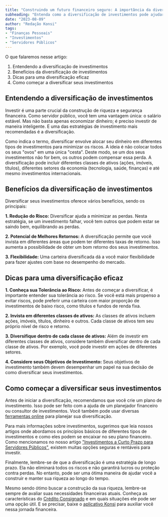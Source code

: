 ```yaml
---
title: "Construindo um futuro financeiro seguro: A importância da diversificação de investimentos para servidores públicos"
subheading: "Entenda como a diversificação de investimentos pode ajudar a garantir um futuro financeiro estável para servidores públicos."
date: "2023-08-09"
author: "Redação Konsi"
tags:
- "Finanças Pessoais"
- "Investimentos"
- "Servidores Públicos"
---
```


O que falaremos nesse artigo:
1. Entendendo a diversificação de investimentos
2. Benefícios da diversificação de investimentos
3. Dicas para uma diversificação eficaz
4. Como começar a diversificar seus investimentos

## Entendendo a diversificação de investimentos
Investir é uma parte crucial da construção de riqueza e segurança financeira. Como servidor público, você tem uma vantagem única: o salário estável. Mas não basta apenas economizar dinheiro; é preciso investir de maneira inteligente. E uma das estratégias de investimento mais recomendadas é a diversificação. 

Como indica o termo, diversificar envolve alocar seu dinheiro em diferentes tipos de investimentos para minimizar os riscos. A ideia é não colocar todos os seus "ovos" em uma única "cesta". Deste modo, se um dos seus investimentos não for bem, os outros podem compensar essa perda. A diversificação pode incluir diferentes classes de ativos (ações, imóveis, títulos), diferentes setores da economia (tecnologia, saúde, finanças) e até mesmo investimentos internacionais. 

## Benefícios da diversificação de investimentos
Diversificar seus investimentos oferece vários benefícios, sendo os principais:

**1. Redução do Risco:** Diversificar ajuda a minimizar as perdas. Nesta estratégia, se um investimento falhar, você tem outros que podem estar se saindo bem, equilibrando as perdas.

**2. Potencial de Melhores Retornos:** A diversificação permite que você invista em diferentes áreas que podem ter diferentes taxas de retorno. Isso aumenta a possibilidade de obter um bom retorno dos seus investimentos.

**3. Flexibilidade:** Uma carteira diversificada dá a você maior flexibilidade para fazer ajustes com base no desempenho do mercado. 

## Dicas para uma diversificação eficaz
**1. Conheça sua Tolerância ao Risco:** Antes de começar a diversificar, é importante entender sua tolerância ao risco. Se você está mais propenso a evitar riscos, pode preferir uma carteira com maior proporção de investimentos de baixo risco, como títulos e fundos de renda fixa.

**2. Invista em diferentes classes de ativos:** As classes de ativos incluem ações, imóveis, títulos, dinheiro e outros. Cada classe de ativos tem seu próprio nível de risco e retorno.

**3. Diversifique dentro de cada classe de ativos:** Além de investir em diferentes classes de ativos, considere também diversificar dentro de cada classe de ativos. Por exemplo, você pode investir em ações de diferentes setores.

**4. Considere seus Objetivos de Investimento:** Seus objetivos de investimento também devem desempenhar um papel na sua decisão de como diversificar seus investimentos.

## Como começar a diversificar seus investimentos
Antes de iniciar a diversificação, recomendamos que você crie um plano de investimento. Isso pode ser feito com a ajuda de um planejador financeiro ou consultor de investimentos. Você também pode usar diversas [ferramentas online](https://konsi.com.br/ferramentas-online-de-investimentos-saiba-mais/) para planejar sua diversificação.

Para mais informações sobre investimentos, sugerimos que leia nossos artigos onde abordamos os princípios básicos de diferentes tipos de investimentos e como eles podem se encaixar no seu plano financeiro. Como mencionamos no nosso artigo ["Investimentos a Curto Prazo para Servidores Públicos"](https://konsi.com.br/investimentos-a-curto-prazo-para-servidores-publicos-opes-seguras-e-rentveis/), existem muitas opções seguras e rentáveis para investir.

Finalmente, lembre-se de que a diversificação é uma estratégia de longo prazo. Ela não eliminará todos os riscos e não garantirá lucros ou proteção contra perdas. No entanto, pode ser uma ótima maneira de ajudar você a construir e manter sua riqueza ao longo do tempo. 

Mesmo sendo ótimo buscar a construção da sua riqueza, lembre-se sempre de avaliar suas necessidades financeiras atuais. Conheça as características do [Crédito Consignado](https://konsi.com.br/navegando-pelas-aguas-das-taxas-juros-credito-consignado/) e em quais situações ele pode ser uma opção útil. E se precisar, baixe o [aplicativo Konsi](https://konsi.com.br/) para auxiliar você nessa jornada financeira.